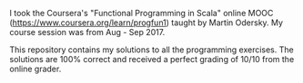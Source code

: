 I took the Coursera's "Functional Programming in Scala" online MOOC (https://www.coursera.org/learn/progfun1) taught by Martin Odersky. My course session was from Aug - Sep 2017.

This repository contains my solutions to all the programming exercises. The solutions are 100% correct and received a perfect grading of 10/10 from the online grader. 
